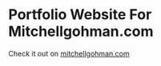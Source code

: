 # Portfolio Website For Mitchellgohman.com

Check it out on [mitchellgohman.com](https://mitchellgohman.com)
